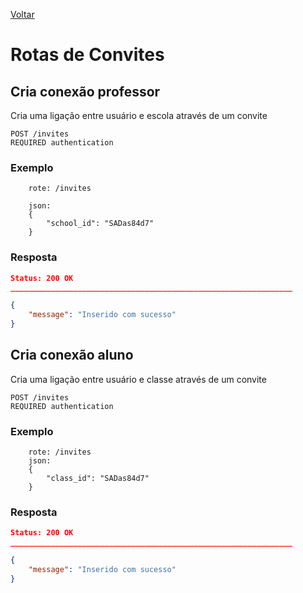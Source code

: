 [Voltar](menu.md)

# Rotas de Convites

## Cria conexão professor <a name="invite_professor"></a>

Cria uma ligação entre usuário e escola através de um convite

	POST /invites
	REQUIRED authentication

### Exemplo

```
	rote: /invites
	
	json:
	{
		"school_id": "SADas84d7"
	}
```

### Resposta

```json
Status: 200 OK
_______________________________________________________________

{
    "message": "Inserido com sucesso"
}
```

## Cria conexão aluno <a name="invite_student"></a>

Cria uma ligação entre usuário e classe através de um convite

	POST /invites
	REQUIRED authentication

### Exemplo

```
	rote: /invites
	json:
	{
    	"class_id": "SADas84d7"
	}
```

### Resposta

```json
Status: 200 OK
_______________________________________________________________

{
    "message": "Inserido com sucesso"
}
```
